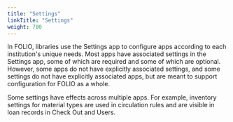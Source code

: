 ```yaml
---
title: "Settings"
linkTitle: "Settings"
weight: 700
---
```


In FOLIO, libraries use the Settings app to configure apps according to each institution's unique needs. Most apps have associated settings in the Settings app, some of which are required and some of which are optional. However, some apps do not have explicitly associated settings, and some settings do not have explicitly associated apps, but are meant to support configuration for FOLIO as a whole.

Some settings have effects across multiple apps.  For example, inventory settings for material types are used in circulation rules and are visible in loan records in Check Out and Users. 
